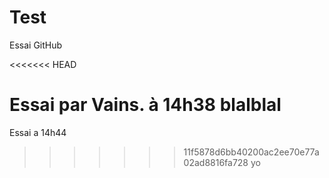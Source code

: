 # Test
Essai GitHub

<<<<<<< HEAD

Essai par Vains. à 14h38
blalblal
=======
Essai a 14h44
>>>>>>> 11f5878d6bb40200ac2ee70e77a02ad8816fa728
yo
